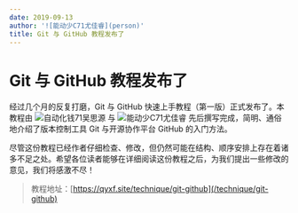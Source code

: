 ```yaml
---
date: 2019-09-13
author: '![能动少C71尤佳睿](person)'
title: Git 与 GitHub 教程发布了
---
```


# Git 与 GitHub 教程发布了

经过几个月的反复打磨，Git 与 GitHub 快速上手教程（第一版）正式发布了。本教程由 ![自动化钱71吴思源](person) 与 ![能动少C71尤佳睿](person) 先后撰写完成，简明、通俗地介绍了版本控制工具 Git 与开源协作平台 GitHub 的入门方法。

尽管这份教程已经作者仔细检查、修改，但仍然可能在结构、顺序安排上存在着诸多不足之处。希望各位读者能够在详细阅读这份教程之后，为我们提出一些修改的意见，我们将感激不尽！

> 教程地址：[https://qyxf.site/technique/git-github](/technique/git-github)
